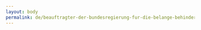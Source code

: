 ```yaml
---
layout: body
permalink: de/beauftragter-der-bundesregierung-fur-die-belange-behinderter-menschen/
---
```


